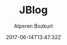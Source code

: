 ---
title: "JBlog"
github: https://github.com/alperenbozkurt/JBlog
demo: http://alperenbozkurt.net/JBlog/
author: Alperen Bozkurt

ssg:
  - Jekyll
cms:
  - No Cms
date: 2017-06-14T13:47:32Z
github_branch: master
description: "JBlog is a simple jekyll theme."
stale: true
---
